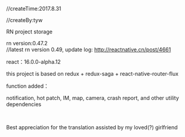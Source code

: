 //createTime:2017.8.31

//createBy:tyw

RN project storage

rn version:0.47.2<br/>
//latest rn version 0.49, update log: http://reactnative.cn/post/4661

react：16.0.0-alpha.12

this project is based on redux + redux-saga + react-native-router-flux

function added：

notification, hot patch, IM, map, camera, crash report, and other utility dependencies

<br/>

Best appreciation for the translation assisted by my loved(?) girlfriend 
